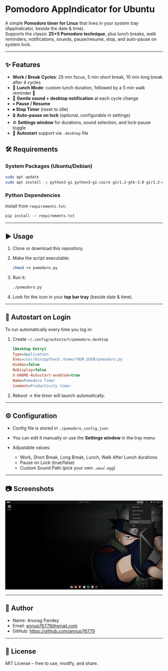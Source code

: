 #  Pomodoro AppIndicator for Ubuntu

A simple **Pomodoro timer for Linux** that lives in your system tray (AppIndicator, beside the date & time).  
Supports the classic **25+5 Pomodoro technique**, plus lunch breaks, walk reminders, notifications, sounds, pause/resume, stop, and auto-pause on system lock.

---

## ✨ Features
-  **Work / Break Cycles**: 25 min focus, 5 min short break, 10 min long break after 4 cycles
- 🍴 **Lunch Mode**: custom lunch duration, followed by a 5 min walk reminder 🚶
- 🔔 **Gentle sound + desktop notification** at each cycle change
- ⏸ **Pause / Resume**
- ⏹ **Stop Timer** (reset to idle)
- 🔒 **Auto-pause on lock** (optional, configurable in settings)
- ⚙️ **Settings window** for durations, sound selection, and lock-pause toggle
- 🔁 **Autostart** support via `.desktop` file

## 🛠 Requirements

### System Packages (Ubuntu/Debian)
```bash
sudo apt update
sudo apt install -y python3-gi python3-gi-cairo gir1.2-gtk-3.0 gir1.2-appindicator3-0.1 gir1.2-notify-0.7 libgirepository1.0-dev libcairo2-dev libglib2.0-dev libnotify-dev libayatana-appindicator3-dev pkg-config
```

### Python Dependencies

Install from `requirements.txt`:

```bash
pip install -r requirements.txt
```

---

## ▶️ Usage

1. Clone or download this repository.
2. Make the script executable:

   ```bash
   chmod +x pomodoro.py
   ```
3. Run it:

   ```bash
   ./pomodoro.py
   ```
4. Look for the  icon in your **top bar tray** (beside date & time).

---

## 🔁 Autostart on Login

To run automatically every time you log in:

1. Create `~/.config/autostart/pomodoro.desktop`

   ```ini
   [Desktop Entry]
   Type=Application
   Exec=/usr/bin/python3 /home/YOUR_USER/pomodoro.py
   Hidden=false
   NoDisplay=false
   X-GNOME-Autostart-enabled=true
   Name=Pomodoro Timer
   Comment=Productivity timer
   ```
2. Reboot → the timer will launch automatically.

---

## ⚙️ Configuration

* Config file is stored in `./pomodoro_config.json`
* You can edit it manually or use the **Settings window** in the tray menu
* Adjustable values:

  * Work, Short Break, Long Break, Lunch, Walk After Lunch durations
  * Pause on Lock (true/false)
  * Custom Sound Path (pick your own `.wav`/`.ogg`)

---

## 📷 Screenshots

![img.png](img.png)

---

## 👤 Author

- Name: Anurag Pandey
- Email: annup76779@gmail.com
- GitHub: https://github.com/annup76779
---

## 📝 License

MIT License – free to use, modify, and share.

